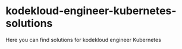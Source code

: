 # kodekloud-engineer-kubernetes-solutions
Here you can find solutions for kodekloud engineer Kubernetes
